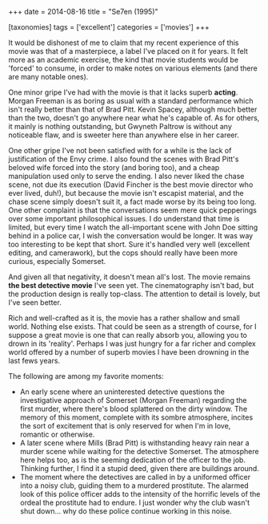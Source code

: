 +++
date = 2014-08-16
title = "Se7en (1995)"

[taxonomies]
tags = ['excellent']
categories = ['movies']
+++

It would be dishonest of me to claim that my recent experience of this
movie was that of a masterpiece, a label I\'ve placed on it for years.
It felt more as an academic exercise, the kind that movie students would
be \'forced\' to consume, in order to make notes on various elements
(and there are many notable ones).

One minor gripe I\'ve had with the movie is that it lacks superb
**acting**. Morgan Freeman is as boring as usual with a standard
performance which isn\'t really better than that of Brad Pitt. Kevin
Spacey, although much better than the two, doesn\'t go anywhere near
what he\'s capable of. As for others, it mainly is nothing outstanding,
but Gwyneth Paltrow is without any noticeable flaw, and is sweeter here
than anywhere else in her career.

One other gripe I\'ve not been satisfied with for a while is the lack of
justification of the Envy crime. I also found the scenes with Brad
Pitt\'s beloved wife forced into the story (and boring too), and a cheap
manipulation used only to serve the ending. I also never liked the chase
scene, not due its execution (David Fincher is the best movie director
who ever lived, duh!), but because the movie isn\'t escapist material,
and the chase scene simply doesn\'t suit it, a fact made worse by its
being too long. One other complaint is that the conversations seem mere
quick pepperings over some important philosophical issues. I do
understand that time is limited, but every time I watch the
all-important scene with John Doe sitting behind in a police car, I wish
the conversation would be longer. It was way too interesting to be kept
that short. Sure it\'s handled very well (excellent editing, and
camerawork), but the cops should really have been more curious,
especially Somerset.

And given all that negativity, it doesn\'t mean all\'s lost. The movie
remains **the best detective movie** I\'ve seen yet. The cinematography
isn\'t bad, but the production design is really top-class. The attention
to detail is lovely, but I\'ve seen better.

Rich and well-crafted as it is, the movie has a rather shallow and small
world. Nothing else exists. That could be seen as a strength of course,
for I suppose a great movie is one that can really absorb you, allowing
you to drown in its \'reality\'. Perhaps I was just hungry for a far
richer and complex world offered by a number of superb movies I have
been drowning in the last fews years.

The following are among my favorite moments:

-   An early scene where an uninterested detective questions the
    investigative approach of Somerset (Morgan Freeman) regarding the
    first murder, where there\'s blood splattered on the dirty window.
    The memory of this moment, complete with its sombre atmosphere,
    incites the sort of excitement that is only reserved for when I\'m
    in love, romantic or otherwise.
-   A later scene where Mills (Brad Pitt) is withstanding heavy rain
    near a murder scene while waiting for the detective Somerset. The
    atmosphere here helps too, as is the seeming dedication of the
    officer to the job. Thinking further, I find it a stupid deed, given
    there are buildings around.
-   The moment where the detectives are called in by a uniformed officer
    into a noisy club, guiding them to a murdered prostitute. The
    alarmed look of this police officer adds to the intensity of the
    horrific levels of the ordeal the prostitute had to endure. I just
    wonder why the club wasn\'t shut down\... why do these police
    continue working in this noise.

